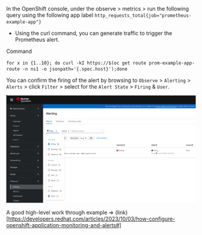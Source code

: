 In the OpenShift console, under the observe > metrics > run the following query using the following app label `http_requests_total{job="prometheus-example-app"}`

* Using the curl command, you can generate traffic to trigger the Prometheus alert.

Command
~~~
for x in {1..10}; do curl -kI https://$(oc get route prom-example-app-route -n ns1 -o jsonpath='{.spec.host}');done
~~~

You can confirm the firing of the alert by browsing to `Observe` > `Alerting` > `Alerts` > click `Filter` > select for the `Alert State` > `Firing` & `User`.

![Screenshot](https://github.com/salanisor/public/blob/main/images/alerting.png)

A good high-level work through example => (link)[https://developers.redhat.com/articles/2023/10/03/how-configure-openshift-application-monitoring-and-alerts#]